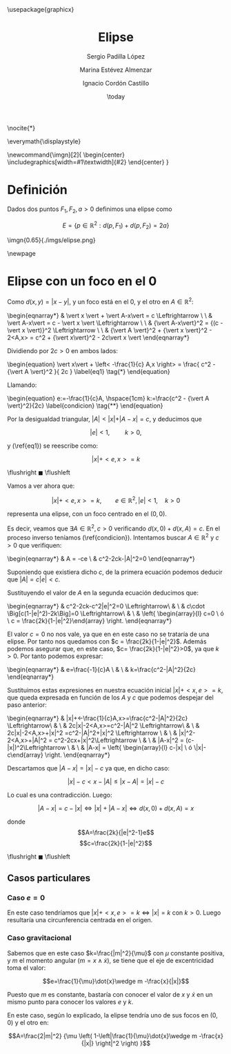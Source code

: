 ﻿---
author:
- Sergio Padilla López
- Marina Estévez Almenzar
- Ignacio Cordón Castillo

title: "Elipse"
lang: spanish
date: \today
papersize: A4
geometry: margin=3.5cm

# Especifica que queremos un índice
toc-title: "Índice de contenidos"
toc: false
toc-depth: 3

indent: 2cm

# Especifica que queremos español
lang: spanish

# Paquetes a usar en la compilación de latex
header-includes:
  - \usepackage{graphicx}
...

\nocite{*}

\everymath{\displaystyle} 

\newcommand{\imgn}[2]{
  \begin{center}
    \includegraphics[width=#1\textwidth]{#2}
  \end{center}
}


# Definición

Dados dos puntos $F_1, F_2, a>0$ definimos una elipse como

$$E=\left\{p\in \mathbb{R}^2 : d(p,F_1) + d(p,F_2) = 2a\right\}$$

\imgn{0.65}{./imgs/elipse.png}

\newpage
# Elipse con un foco en el 0

Como $d(x,y) = |x-y|$, y un foco está en el $0$, y el otro en $A\in \mathbb{R}^2$:

\begin{eqnarray*}
    & \vert x \vert + \vert A-x\vert = c \Leftrightarrow \\
    \\
    & \vert A-x\vert = c - \vert x \vert \Leftrightarrow \\
    \\
    & {\vert A-x\vert}^2 = {(c - \vert x \vert)}^2 \Leftrightarrow \\
    \\
    & {\vert A \vert}^2 + {\vert x \vert}^2 - 2<A,x> = c^2 + {\vert x\vert}^2 - 2c\vert x \vert
\end{eqnarray*}

Dividiendo por $2c > 0$ en ambos lados:

\begin{equation} 
    \vert x\vert + \left< -\frac{1}{c} A,x \right> = \frac{ c^2 - {\vert A \vert}^2 }{ 2c }
    \label{eq1}
    \tag{$*$}
\end{equation}

Llamando:

\begin{equation}
    e:=-\frac{1}{c}A, \hspace{1cm} k:=\frac{c^2 - {\vert A \vert}^2}{2c}
    \label{condicion}
    \tag{$**$}
\end{equation}

Por la desigualdad triangular, $\vert A\vert < \vert x\vert + \vert A-x\vert = c$, y deducimos que

$$ \vert e\vert < 1, \hspace{1cm} k>0,$$

y (\ref{eq1}) se reescribe como:

$$ \vert x\vert + <e,x> = k $$


\flushright 
    $\blacksquare$
\flushleft

Vamos a ver ahora que:

$$ \vert x\vert + <e,x> = k, \qquad e\in\mathbb{R}^2, |e|<1, \quad k>0 $$

representa una elipse, con un foco centrado en el $(0,0)$. 

Es decir, veamos que $\exists A\in \mathbb{R}^2, c>0$ verificando $d(x,0) + d(x,A) = c$. En el proceso inverso teníamos (\ref{condicion}). Intentamos buscar $A\in \mathbb{R}^2$ y $c>0$ que verifiquen:

\begin{eqnarray*}
    &    A = -ce \\
    &   c^2-2ck-|A|^2=0
\end{eqnarray*}

Suponiendo que existiera dicho $c$, de la primera ecuación podemos deducir que $|A| = c|e| < c$.

Sustituyendo el valor de $A$ en la segunda ecuación deducimos que:

\begin{eqnarray*}
    & c^2-2ck-c^2|e|^2=0 \Leftrightarrow\\
    & \\
    & c\cdot \Big[c(1-|e|^2)-2k\Big]=0 \Leftrightarrow\\
    & \\
    & \left\{ \begin{array}{l}  c=0 \\ ó \\ c = \frac{2k}{1-|e|^2}\end{array} \right.
\end{eqnarray*}


El valor $c=0$ no nos vale, ya que en en este caso no se trataría de una elipse. Por tanto nos quedamos con $c = \frac{2k}{1-|e|^2}$. Además podemos asegurar que, en este caso, $c= \frac{2k}{1-|e|^2}>0$, ya que $k>0$. Por tanto podemos expresar:

\begin{eqnarray*}
    & e=\frac{-1}{c}A \\
    & \\
    & k=\frac{c^2-|A|^2}{2c}
\end{eqnarray*}

Sustituimos estas expresiones en nuestra ecuación inicial $|x| + <x,e>=k$, que queda expresada en función de los $A$ y $c$ que podemos despejar del paso anterior:

\begin{eqnarray*}
    & |x|+<-\frac{1}{c}A,x>=\frac{c^2-|A|^2}{2c} \Leftrightarrow\\
    & \\
    & 2c|x|-2<A,x>=c^2-|A|^2 \Leftrightarrow\\
    & \\
    & 2c|x|-2<A,x>+|x|^2 =c^2-|A|^2+|x|^2 \Leftrightarrow \\
    & \\
    & |x|^2-2<A,x>+|A|^2 = c^2-2cx+|x|^2\Leftrightarrow \\
    & \\
    & |A-x|^2 = (c-|x|)^2\Leftrightarrow \\
    & \\
    & |A-x| = \left\{ \begin{array}{l}  c-|x| \\ ó \\|x|-c\end{array} \right.
\end{eqnarray*}    
    
Descartamos que  $|A-x| = |x| -c$ ya que, en dicho caso:

$$|x|-c<x-|A|\leqslant |x-A| = |x|-c$$

Lo cual es una contradicción. Luego:

$$|A-x| = c-|x| \Leftrightarrow |x|+|A-x| \Leftrightarrow d(x,0)+d(x,A)=x$$ 

donde $$A=\frac{2k}{|e|^2-1}e$$  $$c=\frac{2k}{1-|e|^2}$$

\flushright
    $\blacksquare$
\flushleft

## Casos particulares

### Caso $e=0$

En este caso tendríamos que $|x|+<x,e>=k \Leftrightarrow |x|=k$ con $k>0$. Luego resultaría una circunferencia centrada en el origen.

### Caso gravitacional

Sabemos que en este caso $k=\frac{|m|^2}{\mu}$ con $\mu$ constante positiva, y $m$ el momento angular ($m=x\wedge \dot{x}$), se tiene que el eje de excentricidad toma el valor:

$$e=\frac{1}{\mu}\dot{x}\wedge m -\frac{x}{|x|}$$

Puesto que $m$ es constante, bastaría con conocer el valor de $x$ y $\dot{x}$ en un mismo punto para conocer los valores $e$ y $k$.

En este caso, según lo explicado, la elipse tendría uno de sus focos en $(0,0)$ y el otro en:

$$A=\frac{2|m|^2}
    {\mu \left(
            1-\left|\frac{1}{\mu}\dot{x}\wedge m -\frac{x}{|x|}
        \right|^2 \right) 
    }$$

